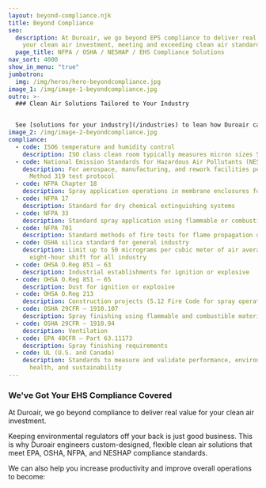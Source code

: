 ```yaml
---
layout: beyond-compliance.njk
title: Beyond Compliance
seo:
  description: At Duroair, we go beyond EPS compliance to deliver real value for
    your clean air investment, meeting and exceeding clean air standards.
  page_title: NFPA / OSHA / NESHAP / EHS Compliance Solutions
nav_sort: 4000
show_in_menu: "true"
jumbotron:
  img: /img/heros/hero-beyondcompliance.jpg
image_1: /img/image-1-beyondcompliance.jpg
outro: >-
  ### Clean Air Solutions Tailored to Your Industry


  See [solutions for your industry](/industries) to lean how Duroair can help you achieve EHS compliance and other clean air standards while improving your bottom line.
image_2: /img/image-2-beyondcompliance.jpg
compliance:
  - code: ISO6 temperature and humidity control
    description: ISO class clean room typically measures micron sizes 5.0µ, 0.5µ and 0.3µ
  - code: National Emission Standards for Hazardous Air Pollutants (NESHAP)
    description: For aerospace, manufacturing, and rework facilities per EPA’s
      Method 319 test protocol
  - code: NFPA Chapter 18
    description: Spray application operations in membrane enclosures for fire suppression
  - code: NFPA 17
    description: Standard for dry chemical extinguishing systems
  - code: NFPA 33
    description: Standard spray application using flammable or combustible materials
  - code: NFPA 701
    description: Standard methods of fire tests for flame propagation of textiles and films
  - code: OSHA silica standard for general industry
    description: Limit up to 50 micrograms per cubic meter of air averaged during an
      eight-hour shift for all industry
  - code: OHSA O.Reg 851 – 63
    description: Industrial establishments for ignition or explosive
  - code: OHSA O.Reg 851 – 65
    description: Dust for ignition or explosive
  - code: OHSA O.Reg 213
    description: Construction projects (5.12 Fire Code for spray operation)
  - code: OSHA 29CFR – 1910.107
    description: Spray finishing using flammable and combustible material
  - code: OSHA 29CFR – 1910.94
    description: Ventilation
  - code: EPA 40CFR – Part 63.11173
    description: Spray finishing requirements
  - code: UL (U.S. and Canada)
    description: Standards to measure and validate performance, environmental
      health, and sustainability
---
```

### We've Got Your EHS Compliance Covered

At Duroair, we go beyond compliance to deliver real value for your clean air investment.

Keeping environmental regulators off your back is just good business. This is why Duroair engineers custom-designed, flexible clean air solutions that meet EPA, OSHA, NFPA, and NESHAP compliance standards.

We can also help you increase productivity and improve overall operations to become: